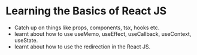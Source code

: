 # Learning the Basics of React JS

- Catch up on things like props, components, tsx, hooks etc.
- learnt about how to use useMemo, useEffect, useCallback, useContext, useState.
- learnt about how to use the redirection in the React JS.